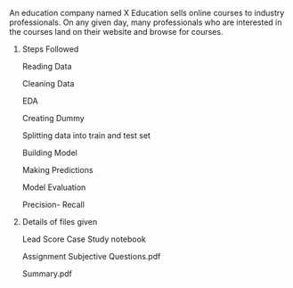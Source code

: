 An education company named X Education sells online courses to industry professionals. On any given day, many professionals who are interested in the courses land on their website and browse for courses. 



1. Steps Followed

    Reading Data 

    Cleaning Data

    EDA

    Creating Dummy

    Splitting data into train and test set

    Building Model

    Making Predictions

    Model Evaluation

    Precision- Recall



2. Details of files given

    Lead Score Case Study notebook

    Assignment Subjective Questions.pdf

    Summary.pdf
